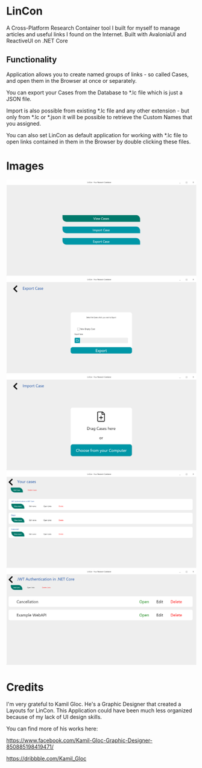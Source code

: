 # LinCon

A Cross-Platform Research Container tool I built for myself to manage articles and useful links I found on the Internet.
Built with AvaloniaUI and ReactiveUI on .NET Core 

## Functionality

Application allows you to create named groups of links - so called Cases, and open them in the Browser at once or separately.

You can export your Cases from the Database to *.lc file which is just a JSON file.

Import is also possible from existing *.lc file and any other extension - but only from *.lc or *.json it will be possible to retrieve the Custom Names that you assigned.

You can also set LinCon as default application for working with *.lc file to open links contained in them in the Browser by double clicking these files.

# Images

<img src="Images/Menu.png"/>
<img src="Images/Export.png"/>
<img src="Images/Import.png"/>
<img src="Images/Cases.png"/>
<img src="Images/Case.png"/>

# Credits

I'm very grateful to Kamil Gloc.
He's a Graphic Designer that created a Layouts for LinCon.
This Application could have been much less organized because of my lack of UI design skills.

You can find more of his works here:

https://www.facebook.com/Kamil-Gloc-Graphic-Designer-850885198419471/

https://dribbble.com/Kamil_Gloc
